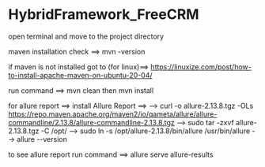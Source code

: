 # HybridFramework_FreeCRM

open terminal and move to the project directory

maven installation check ==> mvn -version

if maven is not installed got to (for linux)==> https://linuxize.com/post/how-to-install-apache-maven-on-ubuntu-20-04/

run command ==> mvn clean then mvn install

for allure report ==> install Allure Report ==> --> curl -o allure-2.13.8.tgz -OLs https://repo.maven.apache.org/maven2/io/qameta/allure/allure-commandline/2.13.8/allure-commandline-2.13.8.tgz --> sudo tar -zxvf allure-2.13.8.tgz -C /opt/ --> sudo ln -s /opt/allure-2.13.8/bin/allure /usr/bin/allure --> allure --version

to see allure report run command ==> allure serve allure-results
